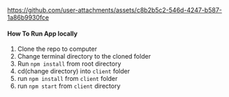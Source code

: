 

https://github.com/user-attachments/assets/c8b2b5c2-546d-4247-b587-1a86b9930fce

#### How To Run App locally
1. Clone the repo to computer
2. Change terminal directory to the cloned folder
3. Run `npm install` from root directory
4. cd(change directory) into `client` folder
5. run `npm install` from `client` folder
6. run `npm start` from `client` directory
